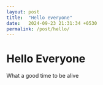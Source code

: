 ```yaml
---
layout: post
title:  "Hello everyone"
date:   2024-09-23 21:31:34 +0530
permalink: /post/hello/
---
```

# Hello Everyone

What a good time to be alive